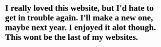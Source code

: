 <head>

  <body>
  <style>
    @font-face {
  font-family: 'Font';
  src: url('font.ttf') format('truetype');
}
    h1 {
  font-family: 'Font';
   color: #000000;
}
    </style>
  <title>Fun while it lasted.</title>
  </body>
  <h1>I really loved this website, but I'd hate to get in trouble again. I'll make a new one, maybe next year. I enjoyed it alot though. This wont be the last of my websites.</h1>
</head>
 
